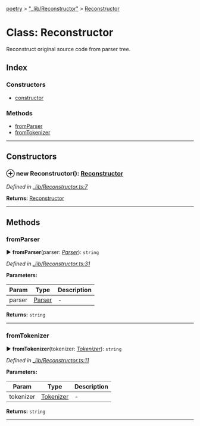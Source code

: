 [poetry](../README.md) > ["_lib/Reconstructor"](../modules/__lib_reconstructor_.md) > [Reconstructor](../classes/__lib_reconstructor_.reconstructor.md)



# Class: Reconstructor


Reconstruct original source code from parser tree.

## Index

### Constructors

* [constructor](__lib_reconstructor_.reconstructor.md#constructor)


### Methods

* [fromParser](__lib_reconstructor_.reconstructor.md#fromparser)
* [fromTokenizer](__lib_reconstructor_.reconstructor.md#fromtokenizer)



---
## Constructors
<a id="constructor"></a>


### ⊕ **new Reconstructor**(): [Reconstructor](__lib_reconstructor_.reconstructor.md)


*Defined in [_lib/Reconstructor.ts:7](https://github.com/FantasyInternet/poetry/blob/HEAD/src/script/_lib/Reconstructor.ts#L7)*





**Returns:** [Reconstructor](__lib_reconstructor_.reconstructor.md)

---


## Methods
<a id="fromparser"></a>

###  fromParser

► **fromParser**(parser: *[Parser](__lib_parser_.parser.md)*): `string`



*Defined in [_lib/Reconstructor.ts:31](https://github.com/FantasyInternet/poetry/blob/HEAD/src/script/_lib/Reconstructor.ts#L31)*



**Parameters:**

| Param | Type | Description |
| ------ | ------ | ------ |
| parser | [Parser](__lib_parser_.parser.md)   |  - |





**Returns:** `string`





___

<a id="fromtokenizer"></a>

###  fromTokenizer

► **fromTokenizer**(tokenizer: *[Tokenizer](__lib_tokenizer_.tokenizer.md)*): `string`



*Defined in [_lib/Reconstructor.ts:11](https://github.com/FantasyInternet/poetry/blob/HEAD/src/script/_lib/Reconstructor.ts#L11)*



**Parameters:**

| Param | Type | Description |
| ------ | ------ | ------ |
| tokenizer | [Tokenizer](__lib_tokenizer_.tokenizer.md)   |  - |





**Returns:** `string`





___


